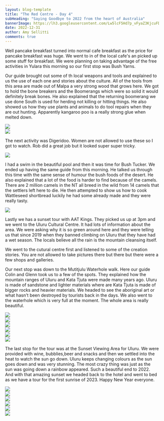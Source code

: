 ```yaml
---
layout: blog-template
title: "The Red Centre - Day 4"
subHeading: "Saying Goodbye to 2022 from the heart of Australia"
bannerImage: https://lh3.googleusercontent.com/Lw5lcF5Hd7p_vFyaZ3KjcuFDNEomPfI3e-5izdvSPZm-NeJglE_Cerd3wbSWCZ1XXMVB9nj-7G69aacCjbt2n3vpmNeqLtLBbqeH1PHGOx1MVzMDx1ZMUdvfiMj5kft6aO-oK6uTAWU=w2400
date: 2022-12-31
author: Amy Sellitti
comments: true
---
```


Well pancake breakfast turned into normal cafe breakfast as the price for pancake breakfast was huge. We went to in of the local cafe's an picked up some stuff for breakfast. We were planning on taking advantage of the free activities in Yulara this morning so our first stop was Bush Yarns. 

Our guide brought out some of th local weapons and tools and explained to us the use of each one and stories about the culture. All of the tools from this area are made out of Malpa a very strong wood that grows here. We got to hold the bone breakers and the Boomerangs which were so solid it would definitely break bones. He also explained that the returning boomerang we use done South is used for herding not killing or hitting things. He also showed us how they use plants and animals to do tool repairs when they are out hunting. Apparently kangaroo poo is a really strong glue when melted down. 

<div class="center-image"><img src="https://lh3.googleusercontent.com/MHS03mNStHaN2lop2hsxSIccUqtCGsFZHq4SslYj2evnc5fTo9N0X-mPD7j-vf24s6fjbsg9VQk46fmLfRjonSHckIzUR8zqS1VJXfYiWalXqOlHLtzlzs5VhPXhgoO56CDHd8U7SS8=w2400" /></div>
<div class="center-image"><img src="https://lh3.googleusercontent.com/rmyCQdZnhSCBIFIdzxh2V1AXxAcD4hsEtRqdZu5KXlTAKlMaY2pND2hnk1dH9ltoH1mOVDxQXnk3oO3w_kwG-7Fku1LXzxcS_Mbe2QKGmEwDs5hsF7-KL5rsLyWeSX5VVAizEhvUAIg=w2400" /></div>

The next activity was Digeridoo. Women are not allowed to use  these so I got to watch. Rob did a great job but it looked super super tricky.

<div class="center-image"><img src="https://lh3.googleusercontent.com/0x0TBwL9u9I7ETtt2V82KYY2TRAgUX9RBtyQeHy1Mr4UsHM1wclRoppD-BZOvu554oZwIkpPYu5kEuOE2fgPcDmWAZmLYq4-Ox-FVn9nufWsruNC9816Z5uZOxF3LRLh3vc-kPk_80g=w2400" /></div>

I had a swim in the beautiful pool and then it was time for Bush Tucker. We ended up having the same guide from this morning. He talked us through this time with the same sense of humour the bush foods of the desert. He also explained that a lot of the food is harder to find because of the camels. There are 2 million  camels in the NT all breed in the wild from 14 camels that the settlers left here to die. He then attempted to show us how to cook Wattleseed shortbread luckily he had some already made and they were really tasty. 

<div class="center-image"><img src="https://lh3.googleusercontent.com/JZdC4LiuI8q_EWoHrNzxzZEUyoRlvVOLZzZSyjm0i5zwLnONlDx00ihw0MwBkmglO6k60bnnqFw4yersxTEe_9dAtTwtYe9wGHTN067cZk-AMBpH_H1h7TOgGxJx5P1h7Ga73XsLoSY=w2400" /></div>

Lastly we has a sunset tour with AAT Kings. They picked us up at 3pm and we went to the Uluru Cultural Centre. It had lots of information about the area. We were asking why it is so green around here and they were telling us that since 2019 when they banned climbing on Uluru that they have had a wet season. The locals believe all the rain is the mountain cleansing itself.  

We went to the cutural centre first and listened to some of the creation stories. You are not allowed to take pictures there but there but there were a few shops and galleries. 

Our next stop was down to the Mutitjulu Waterhole walk. Here our guide Colin and Glenn took us to a few of the spots. They explained how the mountain ranges of Uluru and Kata Tjuta were made many years ago. Uluru is made of sandstone and lighter materials where are Kata Tjuta is made of bigger rocks and heavier materials. We headed to see the aboriginal art or what hasn't been destroyed by tourists back in the days. We also went to the waterhole which is very full at the moment. The whole area is really beautiful.  

<div class="center-image"><img src="https://lh3.googleusercontent.com/2tna7XA6DfOjGGwMWxoyMutN7YXedckkMDFaDtZLsK7FI1ZCmaDMNSLdOvL7dZbvkqDW7HNUhSCtVelxefNhWMrU7cQkGG6Qr9EQF-4aOz2U-MJH19rhvnf2mvoJ5SYNXxb4OpY2MXI=w2400" /></div>
<div class="center-image"><img src="https://lh3.googleusercontent.com/fqJSfxPNjXkStjxhuK8NKVZBmHQIqx2hMf6meRI7gUCrPU2sD1DeNA1yaSOZJLv_U8W0DQTF90ajMrFSEZZ08CrhPL5CWzLEQb7XyLbwIluMPs29T4CiZZB58eUi91Im0jCkyJ0DOHM=w2400" /></div>
<div class="center-image"><img src="https://lh3.googleusercontent.com/BKU2mL_Emp7eMF0VKXsPYleMeL5ISmAHMceeVcyWy1ceXP8v9VsUUnfvnefShZTZjjA5HMvyMdnaY6UMFqYhVcBodaFx1shfVMPu6JcBHhIkGzqDB_eo_BJy-_Mu2IyAIr2CUgvQaC4=w2400" /></div>
<div class="center-image"><img src="https://lh3.googleusercontent.com/6QVmCEXhB6cvcIMLzO_PrjAu0nmPpEmXpb3bticd4knLVJLzUfnhZH_jTyAoRFkBOhFGFN1YVNUPIaBwjD1IhNfCvRKgmDGJcaDjlGZoYTSxpIiJpLXqKigzN_PdFh0qr_HJqSU0Sa8=w2400" /></div>
<div class="center-image"><img src="https://lh3.googleusercontent.com/jqII1fJzzH_dZvb_WOf02EM0iR_-75GhMcbQw4fBCWzv2Kf3X8TAkJ0B0X8yB2nYVMwrPjr3ksKMMdQFIGAEsHy0m6zPbjDqznXRSJzfYpNwrAVRHYA2zTyxPjeHWyuLfTCePUkTztk=w2400" /></div>
<div class="center-image"><img src="https://lh3.googleusercontent.com/27sFWj03R_-c8hK3DDhSxveNcH1Y-1rez4woMcb01ccF8ANzxk22hBcRriepzUB84xETWbAPwj7x98gkVoqnNvwJ33kChHKuk-hygf-uQjwYrz2Uk33HqGM0ryVXzV_D5JKTD-GmKuk=w2400" /></div>

The last stop for the tour was at the Sunset Viewing Area for Uluru. We were provided with wine, bubblies,beer and snacks and then we settled into the heat to watch the sun go down. Uluru keeps changing colours as the sun goes down and was very stunning. The most crazy thing was just as the sun was going down a rainbow appeared. Such a beautiful end to 2022. And with that amazing sunset we headed back to the hotel and went to bed as we have a tour for the first sunrise of 2023. Happy New Year everyone.

<div class="center-image"><img src="https://lh3.googleusercontent.com/F_8zYUpDTWWOdCFEZ3R_noYdo1vShEpkeOaCNLPzpNQReDqZSoaNZiRYV-CRDJ8aQ--kuUl6FeXfYI7OCjENrATODvshHG0VpfAtfsu8Gff6tZT_r3mEyvQtmf6zYo5Sf-VYOoh5p20=w2400" /></div>
<div class="center-image"><img src="https://lh3.googleusercontent.com/2dYWavKcXP5Vh3sOlW20zw92sXx0geHOJI0NI60ACEydXH5NjHoiH2UTihpTNTFnRGtbU7iwrN5Ylsv2yoETIWz6XbcgfkQHJYTx-OhsqncPy5uUnFYEnppgF2Hf02IzygpzfogaJdw=w2400" /></div>
<div class="center-image"><img src="https://lh3.googleusercontent.com/b7wpyx-uDJ4w7y2cwLvnuJ6Nnne1mdGbrkiQC1cr3X03KNFeJbAMY-2b62mF31Sx2dVtFhMkvTMVaa2kXc7gUih90C6d1rEYCV5xWKiCekPqHbOWwu-AI0DoaLgjAgtOyXoLK2tivxQ=w2400" /></div>
<div class="center-image"><img src="https://lh3.googleusercontent.com/oBjub4u9G7ecUzTgMhh_keYVq5pITFwTkwmg86Fek-i4esoFRXhl82WHWQdV-WcGwAv3fk1xjPfcIhmdj367y3khBa8uey_5-GAgYHhHrp8gc3K7x4xfIJKXdbJaaQqi2D4Y2prEdM4=w2400" /></div>
<div class="center-image"><img src="https://lh3.googleusercontent.com/Lw5lcF5Hd7p_vFyaZ3KjcuFDNEomPfI3e-5izdvSPZm-NeJglE_Cerd3wbSWCZ1XXMVB9nj-7G69aacCjbt2n3vpmNeqLtLBbqeH1PHGOx1MVzMDx1ZMUdvfiMj5kft6aO-oK6uTAWU=w2400" /></div>
<div class="center-image"><img src="https://lh3.googleusercontent.com/AnGRHZBaqmIKkC7mdcVLiduNTN8v6mpyWCPHcIP4zovyKyOZAwTlctncfwWvdyd7HZSbaFLWOmLFbowcWklXjxtBsP4M1ZVmY8YhAZnZ9b8dev2KUFjz47dYIjc6G4vhriuQ3HpmU98=w2400" /></div>

